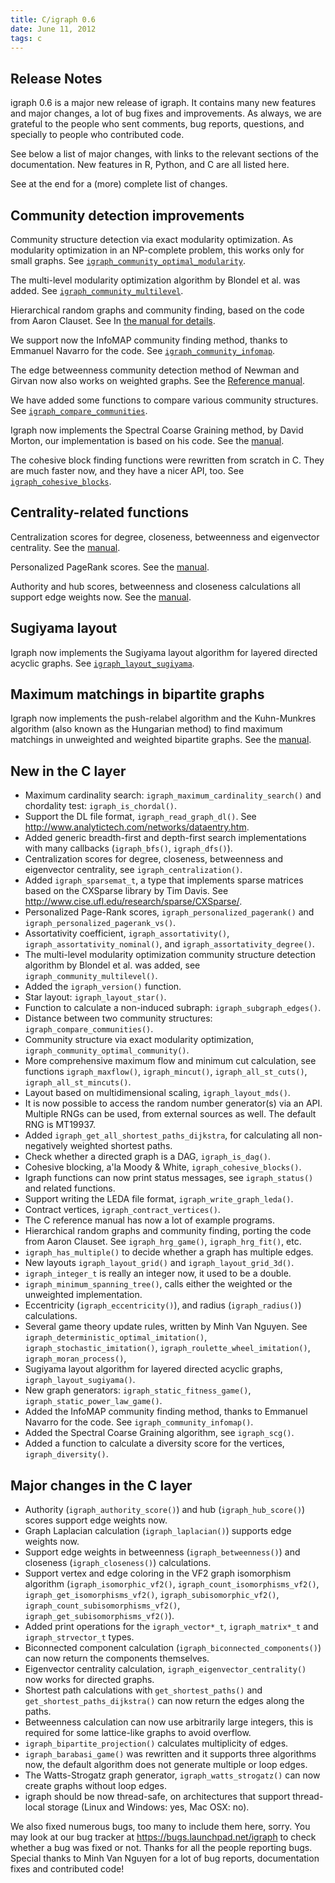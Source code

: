 ```yaml
---
title: C/igraph 0.6
date: June 11, 2012
tags: c
---
```


Release Notes
-------------

igraph 0.6 is a major new release of igraph. It contains many new
features and major changes, a lot of bug fixes and improvements. 
As always, we are grateful to the people who sent comments, bug 
reports, questions, and specially to people who contributed code.

See below a list of major changes, with links to the relevant sections
of the documentation. New features in R, Python, and C are all listed here.

See at the end for a (more) complete list of changes.

<!--more-->

## Community detection improvements

Community structure detection via exact modularity optimization. As
modularity optimization in an NP-complete problem, this works only for
small graphs. See 
<a href="doc-0.6/html/ch22s01.html#igraph_community_optimal_modularity">
`igraph_community_optimal_modularity`</a>.

The multi-level modularity optimization algorithm by Blondel et
al. was added. See
<a href="doc-0.6/html/ch22s06.html#igraph_community_multilevel">
`igraph_community_multilevel`</a>.

Hierarchical random graphs and community finding, based on the code
from Aaron Clauset. See In <a href="doc-0.6/html/igraph-HRG.html">
the manual for details</a>.

We support now the InfoMAP community finding method, thanks to
Emmanuel Navarro for the code. See 
<a href="doc-0.6/html/ch22s08.html#igraph_community_infomap">
`igraph_community_infomap`</a>.

The edge betweenness community detection method of Newman and
Girvan now also works on weighted graphs. See
the <a href="doc-0.6/html/ch22s05.html">Reference manual</a>.

We have added some functions to compare various community structures.
See <a href="doc-0.6/html/ch22s01.html#igraph_compare_communities">
`igraph_compare_communities`</a>.

Igraph now implements the Spectral Coarse Graining method, by David
Morton, our implementation is based on his code. See the 
<a href="doc-0.6/html/igraph-SCG.html">manual</a>.

The cohesive block finding functions were rewritten from scratch in
C. They are much faster now, and they have a nicer API, too. See
<a href="doc-0.6/html/ch20s06.html#igraph_cohesive_blocks">
`igraph_cohesive_blocks`</a>.

## Centrality-related functions

Centralization scores for degree, closeness, betweenness and 
eigenvector centrality. See the <a href="doc-0.6/html/ch13s07.html">
manual</a>.

Personalized PageRank scores. See
the <a href="doc-0.6/html/ch13s05.html#igraph_personalized_pagerank">
manual</a>.

Authority and hub scores, betweenness and closeness
calculations all support edge weights now. See
the <a href="doc-0.6/html/ch13s05.html">manual</a>.

## Sugiyama layout

Igraph now implements the Sugiyama layout algorithm for layered
directed acyclic graphs. See
<a href="doc-0.6/html/ch18s01.html#igraph_layout_sugiyama">
`igraph_layout_sugiyama`</a>.

## Maximum matchings in bipartite graphs

Igraph now implements the push-relabel algorithm and the Kuhn-Munkres
algorithm (also known as the Hungarian method) to find maximum
matchings in unweighted and weighted bipartite graphs. See
the <a href="doc-0.6/html/ch13s18.html">manual</a>.

New in the C layer
------------------

- Maximum cardinality search: `igraph_maximum_cardinality_search()` and 
  chordality test: `igraph_is_chordal()`.
- Support the DL file format, `igraph_read_graph_dl()`. See 
  http://www.analytictech.com/networks/dataentry.htm.
- Added generic breadth-first and depth-first search implementations
  with many callbacks (`igraph_bfs()`, `igraph_dfs()`).
- Centralization scores for degree, closeness, betweenness and
  eigenvector centrality, see `igraph_centralization()`.
- Added `igraph_sparsemat_t`, a type that implements sparse 
  matrices based on the CXSparse library by Tim Davis.
  See http://www.cise.ufl.edu/research/sparse/CXSparse/.
- Personalized Page-Rank scores, `igraph_personalized_pagerank()` and 
  `igraph_personalized_pagerank_vs()`.
- Assortativity coefficient, `igraph_assortativity()`, 
  `igraph_assortativity_nominal()`, and `igraph_assortativity_degree()`.
- The multi-level modularity optimization community structure detection 
  algorithm by Blondel et al. was added, see `igraph_community_multilevel()`.
- Added the `igraph_version()` function.
- Star layout: `igraph_layout_star()`.
- Function to calculate a non-induced subraph: `igraph_subgraph_edges()`.
- Distance between two community structures: `igraph_compare_communities()`.
- Community structure via exact modularity optimization,
  `igraph_community_optimal_community()`.
- More comprehensive maximum flow and minimum cut calculation, 
  see functions `igraph_maxflow()`, `igraph_mincut()`, 
  `igraph_all_st_cuts()`, `igraph_all_st_mincuts()`.
- Layout based on multidimensional scaling, `igraph_layout_mds()`.
- It is now possible to access the random number generator(s) via an
  API. Multiple RNGs can be used, from external sources as well. 
  The default RNG is MT19937.
- Added `igraph_get_all_shortest_paths_dijkstra`, for calculating all
  non-negatively weighted shortest paths.
- Check whether a directed graph is a DAG, `igraph_is_dag()`.
- Cohesive blocking, a'la Moody & White, `igraph_cohesive_blocks()`.
- Igraph functions can now print status messages, see `igraph_status()`
  and related functions.
- Support writing the LEDA file format, `igraph_write_graph_leda()`.
- Contract vertices, `igraph_contract_vertices()`.
- The C reference manual has now a lot of example programs.
- Hierarchical random graphs and community finding, porting the code
  from Aaron Clauset. See `igraph_hrg_game()`, `igraph_hrg_fit()`, etc.
- `igraph_has_multiple()` to decide whether a graph has multiple edges.
- New layouts `igraph_layout_grid()` and `igraph_layout_grid_3d()`.
- `igraph_integer_t` is really an integer now, it used to be a double.
- `igraph_minimum_spanning_tree()`, calls either the weighted or 
  the unweighted implementation.
- Eccentricity (`igraph_eccentricity()`), and radius (`igraph_radius()`)
  calculations.
- Several game theory update rules, written by Minh Van Nguyen. See
  `igraph_deterministic_optimal_imitation()`,
  `igraph_stochastic_imitation()`, `igraph_roulette_wheel_imitation()`,
  `igraph_moran_process()`, 
- Sugiyama layout algorithm for layered directed acyclic graphs, 
  `igraph_layout_sugiyama()`.
- New graph generators: `igraph_static_fitness_game()`, 
  `igraph_static_power_law_game()`.
- Added the InfoMAP community finding method, thanks to Emmanuel
  Navarro for the code. See `igraph_community_infomap()`.
- Added the Spectral Coarse Graining algorithm, see `igraph_scg()`. 
- Added a function to calculate a diversity score for the vertices,
  `igraph_diversity()`.

Major changes in the C layer
----------------------------

- Authority (`igraph_authority_score()`) and hub (`igraph_hub_score()`) scores 
  support edge weights now.
- Graph Laplacian calculation (`igraph_laplacian()`) supports edge 
  weights now.
- Support edge weights in betweenness (`igraph_betweenness()`) and closeness
  (`igraph_closeness()`) calculations.
- Support vertex and edge coloring in the VF2 graph isomorphism 
  algorithm (`igraph_isomorphic_vf2()`, `igraph_count_isomorphisms_vf2()`,
  `igraph_get_isomorphisms_vf2()`, `igraph_subisomorphic_vf2()`, 
  `igraph_count_subisomorphisms_vf2()`, `igraph_get_subisomorphisms_vf2()`).
- Added print operations for the `igraph_vector*_t`, `igraph_matrix*_t` and 
  `igraph_strvector_t` types.
- Biconnected component calculation (`igraph_biconnected_components()`)
  can now return the components themselves.
- Eigenvector centrality calculation, `igraph_eigenvector_centrality()` 
  now works for directed graphs.
- Shortest path calculations with `get_shortest_paths()` and 
  `get_shortest_paths_dijkstra()` can now return the edges along the paths.
- Betweenness calculation can now use arbitrarily large integers,
  this is required for some lattice-like graphs to avoid overflow.
- `igraph_bipartite_projection()` calculates multiplicity of edges.
- `igraph_barabasi_game()` was rewritten and it supports three 
  algorithms now, the default algorithm does not generate multiple or
  loop edges.
- The Watts-Strogatz graph generator, `igraph_watts_strogatz()` can 
  now create graphs without loop edges.
- igraph should be now thread-safe, on architectures that support 
  thread-local storage (Linux and Windows: yes, Mac OSX: no).

We also fixed numerous bugs, too many to include them here, sorry.
You may look at our bug tracker at https://bugs.launchpad.net/igraph
to check whether a bug was fixed or not. Thanks for all the people
reporting bugs. Special thanks to Minh Van Nguyen for a lot of bug
reports, documentation fixes and contributed code!
